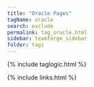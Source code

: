 ```yaml
---
title: "Oracle Pages"
tagName: oracle
search: exclude
permalink: tag_oracle.html
sidebar: teamforge_sidebar
folder: tags
---
```

{% include taglogic.html %}

{% include links.html %}
